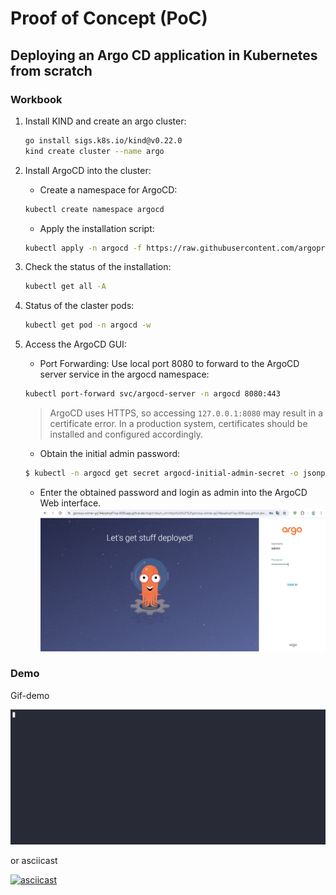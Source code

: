 # Proof of Concept (PoC)

## Deploying an Argo CD application in Kubernetes from scratch

### Workbook

1. Install KIND and create an argo cluster:
    ```bash
    go install sigs.k8s.io/kind@v0.22.0
    kind create cluster --name argo
    ```

2. Install ArgoCD into the cluster:
    - Create a namespace for ArgoCD:
    ```bash
    kubectl create namespace argocd
    ```
    - Apply the installation script:
    ```bash
    kubectl apply -n argocd -f https://raw.githubusercontent.com/argoproj/argo-cd/stable/manifests/install.yaml
    ```

3. Check the status of the installation:
    ```bash
    kubectl get all -A
    ```

4. Status of the claster pods:
    ```bash
    kubectl get pod -n argocd -w
    ```

5. Access the ArgoCD GUI:
    - Port Forwarding: Use local port 8080 to forward to the ArgoCD server service in the argocd namespace:
    ```bash
    kubectl port-forward svc/argocd-server -n argocd 8080:443
    ```
    > ArgoCD uses HTTPS, so accessing `127.0.0.1:8080` may result in a certificate error. In a production system, certificates should be installed and configured accordingly.
    
    - Obtain the initial admin password:
    ```bash
    $ kubectl -n argocd get secret argocd-initial-admin-secret -o jsonpath="{.data.password}"|base64 -d;echo
    ```
    - Enter the obtained password and login as admin into the ArgoCD Web interface.
    ![Argo CD - Login page](img/ArgoCD_login.png)

### Demo

Gif-demo

![Demo PoC](img/demo2.gif)

or asciicast

[![asciicast](https://asciinema.org/a/xtz7jt7yTGFeaZ2IerCcCVGMq.svg)](https://asciinema.org/a/xtz7jt7yTGFeaZ2IerCcCVGMq)
